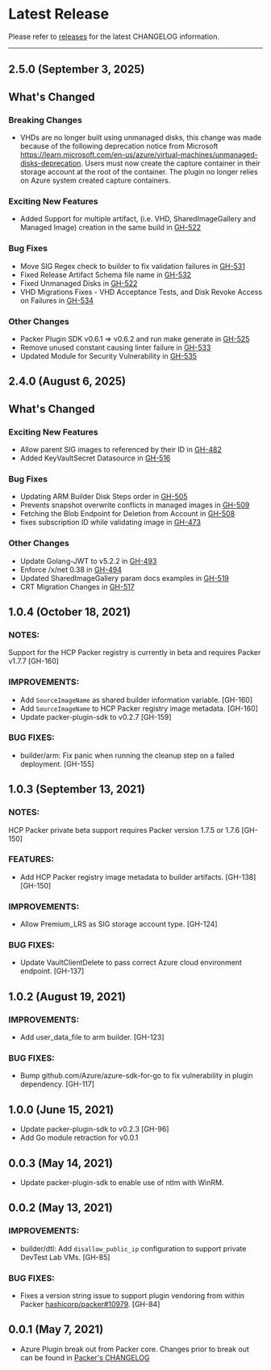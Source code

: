 # Latest Release

Please refer to [releases](https://github.com/hashicorp/packer-plugin-azure/releases) for the latest CHANGELOG information.

---
## 2.5.0 (September 3, 2025)

## What's Changed
### Breaking Changes
* VHDs are no longer built using unmanaged disks, this change was made because of the following deprecation notice from Microsoft https://learn.microsoft.com/en-us/azure/virtual-machines/unmanaged-disks-deprecation.  Users must now create the capture container in their storage account at the root of the container.  The plugin no longer relies on Azure system created capture containers.
### Exciting New Features
* Added Support for multiple artifact, (i.e. VHD, SharedImageGallery and Managed Image) creation in the same build in [GH-522](https://github.com/hashicorp/packer-plugin-azure/pull/522)

### Bug Fixes
* Move SIG Regex check to builder to fix validation failures in [GH-531](https://github.com/hashicorp/packer-plugin-azure/pull/531)
* Fixed Release Artifact Schema file name in [GH-532](https://github.com/hashicorp/packer-plugin-azure/pull/532)
* Fixed Unmanaged Disks in [GH-522](https://github.com/hashicorp/packer-plugin-azure/pull/522)
* VHD Migrations Fixes - VHD Acceptance Tests, and Disk Revoke Access on Failures in [GH-534](https://github.com/hashicorp/packer-plugin-azure/pull/534)

### Other Changes
* Packer Plugin SDK v0.6.1 => v0.6.2 and run make generate in [GH-525](https://github.com/hashicorp/packer-plugin-azure/pull/525)
* Remove unused constant causing linter failure in [GH-533](https://github.com/hashicorp/packer-plugin-azure/pull/533)
* Updated Module for Security Vulnerability in [GH-535](https://github.com/hashicorp/packer-plugin-azure/pull/535)

## 2.4.0 (August 6, 2025)

## What's Changed

### Exciting New Features
* Allow parent SIG images to referenced by their ID in [GH-482](https://github.com/hashicorp/packer-plugin-azure/pull/482)
* Added KeyVaultSecret Datasource in [GH-516](https://github.com/hashicorp/packer-plugin-azure/pull/516)

### Bug Fixes
* Updating ARM Builder Disk Steps order in [GH-505](https://github.com/hashicorp/packer-plugin-azure/pull/505)
* Prevents snapshot overwrite conflicts in managed images in [GH-509](https://github.com/hashicorp/packer-plugin-azure/pull/509)
* Fetching the Blob Endpoint for Deletion from Account in [GH-508](https://github.com/hashicorp/packer-plugin-azure/pull/508)
* fixes subscription ID while validating image in [GH-473](https://github.com/hashicorp/packer-plugin-azure/pull/473)

### Other Changes
* Update Golang-JWT to v5.2.2 in [GH-493](https://github.com/hashicorp/packer-plugin-azure/pull/493)
* Enforce /x/net 0.38 in [GH-494](https://github.com/hashicorp/packer-plugin-azure/pull/494)
* Updated SharedImageGallery param docs examples in [GH-519](https://github.com/hashicorp/packer-plugin-azure/pull/519)
* CRT Migration Changes in [GH-517](https://github.com/hashicorp/packer-plugin-azure/pull/517)

## 1.0.4 (October 18, 2021)

### NOTES:
Support for the HCP Packer registry is currently in beta and requires
Packer v1.7.7 [GH-160]

### IMPROVEMENTS:
* Add `SourceImageName` as shared builder information variable. [GH-160]
* Add `SourceImageName` to HCP Packer registry image metadata. [GH-160]
* Update packer-plugin-sdk to v0.2.7 [GH-159]

### BUG FIXES:
* builder/arm: Fix panic when running the cleanup step on a failed deployment. [GH-155]

## 1.0.3 (September 13, 2021)

### NOTES:
HCP Packer private beta support requires Packer version 1.7.5 or 1.7.6 [GH-150]

### FEATURES:
* Add HCP Packer registry image metadata to builder artifacts. [GH-138] [GH-150]

### IMPROVEMENTS:
* Allow Premium_LRS as SIG storage account type. [GH-124]

### BUG FIXES:
* Update VaultClientDelete to pass correct Azure cloud environment endpoint.  [GH-137]

## 1.0.2 (August 19, 2021)

### IMPROVEMENTS:
* Add user_data_file to arm builder. [GH-123]

### BUG FIXES:
* Bump github.com/Azure/azure-sdk-for-go to fix vulnerability in plugin dependency. [GH-117]

## 1.0.0 (June 15, 2021)

* Update packer-plugin-sdk to v0.2.3 [GH-96]
* Add Go module retraction for v0.0.1

## 0.0.3 (May 14, 2021)
* Update packer-plugin-sdk to enable use of ntlm with WinRM.

## 0.0.2 (May 13, 2021)

### IMPROVEMENTS:

* builder/dtl: Add `disallow_public_ip` configuration to support private DevTest Lab VMs. [GH-85]

### BUG FIXES:

* Fixes a version string issue to support plugin vendoring from within Packer [hashicorp/packer#10979](https://github.com/hashicorp/packer/pull/10979).
  [GH-84]

## 0.0.1 (May 7, 2021)

* Azure Plugin break out from Packer core. Changes prior to break out can be found in [Packer's CHANGELOG](https://github.com/hashicorp/packer/blob/master/CHANGELOG.md)

